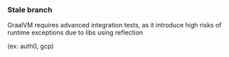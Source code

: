 ### Stale branch 

GraalVM requires advanced integration tests, as it introduce high risks of runtime exceptions due to libs using reflection

(ex: auth0, gcp)

